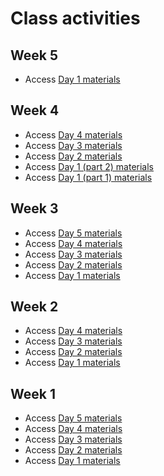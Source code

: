 # Class activities

## Week 5
- Access [Day 1 materials](https://colab.research.google.com/github/DartDoesData/build-within-python/blob/main/Week_5/Week_5_Day_1.ipynb)

## Week 4
- Access [Day 4 materials](https://colab.research.google.com/github/DartDoesData/build-within-python/blob/main/Week_4/Week_4_Day_4.ipynb)
- Access [Day 3 materials](https://colab.research.google.com/github/DartDoesData/build-within-python/blob/main/Week_4/Week_4_Day_3.ipynb)
- Access [Day 2 materials](https://colab.research.google.com/github/DartDoesData/build-within-python/blob/main/Week_4/Week_4_Day_2.ipynb)
- Access [Day 1 (part 2) materials](https://colab.research.google.com/github/DartDoesData/build-within-python/blob/main/Week_4/Week_4_Day_1_part_2.ipynb)
- Access [Day 1 (part 1) materials](https://colab.research.google.com/github/DartDoesData/build-within-python/blob/main/Week_4/Week_4_Day_1_part_1.ipynb)

## Week 3
- Access [Day 5 materials](https://colab.research.google.com/github/DartDoesData/build-within-python/blob/main/Week_3/Week_3_Day_5.ipynb)
- Access [Day 4 materials](https://colab.research.google.com/github/DartDoesData/build-within-python/blob/main/Week_3/Week_3_Day_4.ipynb)
- Access [Day 3 materials](https://colab.research.google.com/github/DartDoesData/build-within-python/blob/main/Week_3/Week_3_Day_3.ipynb)
- Access [Day 2 materials](https://colab.research.google.com/github/DartDoesData/build-within-python/blob/main/Week_3/Week_3_Day_2.ipynb)
- Access [Day 1 materials](https://colab.research.google.com/github/DartDoesData/build-within-python/blob/main/Week_3/Week_3_Day_1.ipynb)

## Week 2
- Access [Day 4 materials](https://colab.research.google.com/github/DartDoesData/build-within-python/blob/main/Week_2/Week_2_Day_4.ipynb)
- Access [Day 3 materials](https://colab.research.google.com/github/DartDoesData/build-within-python/blob/main/Week_2/Week_2_Day_3.ipynb)
- Access [Day 2 materials](https://colab.research.google.com/github/DartDoesData/build-within-python/blob/main/Week_2/Week_2_Day_2.ipynb)
- Access [Day 1 materials](https://colab.research.google.com/github/DartDoesData/build-within-python/blob/main/Week_2/Week_2_Day_1.ipynb)

## Week 1
- Access [Day 5 materials](https://colab.research.google.com/github/DartDoesData/build-within-python/blob/main/Week_1/Week_1_Day_5.ipynb)
- Access [Day 4 materials](https://colab.research.google.com/github/DartDoesData/build-within-python/blob/main/Week_1/Week_1_Day_4.ipynb)
- Access [Day 3 materials](https://colab.research.google.com/github/DartDoesData/build-within-python/blob/main/Week_1/Week_1_Day_3.ipynb)
- Access [Day 2 materials](https://colab.research.google.com/github/DartDoesData/build-within-python/blob/main/Week_1/Week_1_Day_2.ipynb)
- Access [Day 1 materials](https://colab.research.google.com/github/DartDoesData/build-within-python/blob/main/Week_1/Week_1_Day_1.ipynb)
